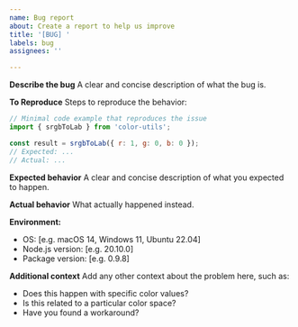 ```yaml
---
name: Bug report
about: Create a report to help us improve
title: '[BUG] '
labels: bug
assignees: ''

---
```


**Describe the bug**
A clear and concise description of what the bug is.

**To Reproduce**
Steps to reproduce the behavior:

```javascript
// Minimal code example that reproduces the issue
import { srgbToLab } from 'color-utils';

const result = srgbToLab({ r: 1, g: 0, b: 0 });
// Expected: ...
// Actual: ...
```

**Expected behavior**
A clear and concise description of what you expected to happen.

**Actual behavior**
What actually happened instead.

**Environment:**
 - OS: [e.g. macOS 14, Windows 11, Ubuntu 22.04]
 - Node.js version: [e.g. 20.10.0]
 - Package version: [e.g. 0.9.8]

**Additional context**
Add any other context about the problem here, such as:
- Does this happen with specific color values?
- Is this related to a particular color space?
- Have you found a workaround?